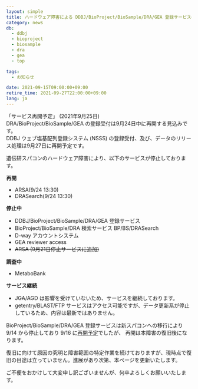 ```yaml
---
layout: simple
title: ハードウェア障害による DDBJ/BioProject/BioSample/DRA/GEA 登録サービスの停止
category: news
db:
  - ddbj
  - bioproject
  - biosample
  - dra
  - gea
  - top

tags:
  - お知らせ

date: 2021-09-15T09:00:00+09:00
retire_time: 2021-09-27T22:00:00+09:00
lang: ja
---
```


<span class="red">「サービス再開予定」 (2021年9月25日)</span>    
DRA/BioProject/BioSample/GEA の登録受付は9月24日中に再開する見込みです。    
DDBJ ウェブ塩基配列登録システム (NSSS) の登録受付、及び、データのリリース処理は9月27日に再開予定です。   

遺伝研スパコンのハードウェア障害により、以下のサービスが停止しております。

**<span class="red">再開</span>**
- ARSA(9/24 13:30)
- DRASearch(9/24 13:30)

**停止中**

- DDBJ/BioProject/BioSample/DRA/GEA 登録サービス
- BioProject/BioSample/DRA 検索サービス BP/BS/DRASearch
- D-way アカウントシステム
- GEA reviewer access
- ~~ARSA (9月21日停止サービスに追加)~~

**調査中**

- MetaboBank

**サービス継続**

- JGA/AGD は影響を受けていないため、サービスを継続しております。
- getentry/BLAST/FTP サービスはアクセス可能ですが、データ更新系が停止しているため、内容は最新ではありません。

BioProject/BioSample/DRA/GEA 登録サービスは新スパコンへの移行により 9/14 から停止しており 9/16 に[再開予定](https://www.ddbj.nig.ac.jp/news/ja/2021-08-27.html)でしたが、
再開は本障害の復旧後になります。    
    
復旧に向けて原因の究明と障害範囲の特定作業を続けておりますが、現時点で復旧の目途は立っていません。進展があり次第、本ページを更新いたします。    
    
ご不便をおかけして大変申し訳ございませんが、何卒よろしくお願いいたします。
